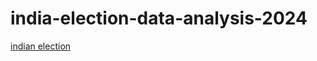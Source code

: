 # india-election-data-analysis-2024
[indian election](https://github.com/praveen12332/india-election-data-analysis-2024/commit/3e507ce45dd6d6359d7cc1e8380352bfd54692d3)
